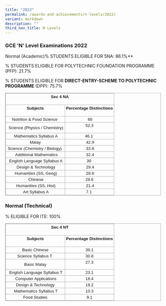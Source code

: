 ```yaml
---
title: "2022"
permalink: /awards-and-achievements/n-levels/2022/
variant: markdown
description: ""
third_nav_title: N Levels
---
```

### GCE 'N' Level Examinations 2022

Normal (Academic)% STUDENTS ELIGIBLE FOR 5NA: 86.1%**&nbsp;

% STUDENTS ELIGIBLE FOR POLYTECHNIC FOUNDATION PROGRAMME (PFP): 21.7%

% STUDENTS ELIGIBLE FOR&nbsp;**DIRECT-ENTRY-SCHEME TO POLYTECHNIC PROGRAMME**&nbsp;(DPP): 75.7%

<table style="margin: auto; outline: 0px; padding: 0px; border-collapse: collapse; clear: both; border: 1px solid rgb(170, 170, 170); font-family: Arial, sans-serif; font-size: 13.3333px;" width="0" class="iveo_table ives_tab_simple3 ive_eobj_center"><tbody style="margin: 0px; outline: 0px; padding: 0px;" class=""><tr style="margin: 0px; outline: 0px; padding: 0px;" class=""><td style="margin: 0px; outline: 0px; padding: 2px; text-align: center; border: 1px solid rgb(170, 170, 170);" class="" colspan="2" width="341"><p style="margin: 0px 0px 1em; outline: 0px; padding: 0px; line-height: 18.6667px;" align="center" class=""><b style="margin: 0px; outline: 0px; padding: 0px;" class=""><span style="margin: 0px; outline: 0px; padding: 0px;" class="" lang="EN-SG">Sec 4 NA</span></b><span style="margin: 0px; outline: 0px; padding: 0px;" class=""></span></p></td></tr><tr style="margin: 0px; outline: 0px; padding: 0px;" class=""><td style="margin: 0px; outline: 0px; padding: 2px; text-align: center; border: 1px solid rgb(170, 170, 170);" class="" width="187"><p style="margin: 0px 0px 1em; outline: 0px; padding: 0px; line-height: 18.6667px;" align="center" class=""><b style="margin: 0px; outline: 0px; padding: 0px;" class=""><span style="margin: 0px; outline: 0px; padding: 0px;" class="" lang="EN-SG">Subjects</span></b><span style="margin: 0px; outline: 0px; padding: 0px;" class=""></span></p></td><td style="margin: 0px; outline: 0px; padding: 2px; text-align: center; border: 1px solid rgb(170, 170, 170);" class="" width="154"><p style="margin: 0px 0px 1em; outline: 0px; padding: 0px; line-height: 18.6667px;" align="center" class=""><b style="margin: 0px; outline: 0px; padding: 0px;" class=""><span style="margin: 0px; outline: 0px; padding: 0px;" class="" lang="EN-SG">Percentage Distinctions</span></b><span style="margin: 0px; outline: 0px; padding: 0px;" class=""></span></p></td></tr><tr style="margin: 0px; outline: 0px; padding: 0px;"><td style="margin: 0px; outline: 0px; padding: 2px; text-align: center; border: 1px solid rgb(170, 170, 170);">Nutrition &amp; Food Science&nbsp;</td><td style="margin: 0px; outline: 0px; padding: 2px; text-align: center; border: 1px solid rgb(170, 170, 170);">&nbsp;60</td></tr><tr style="margin: 0px; outline: 0px; padding: 0px;"><td style="margin: 0px; outline: 0px; padding: 2px; text-align: center; border: 1px solid rgb(170, 170, 170);">&nbsp;Science (Physics / Chemistry)</td><td style="margin: 0px; outline: 0px; padding: 2px; text-align: center; border: 1px solid rgb(170, 170, 170);">52.3<p style="margin: 0px 0px 1em; outline: 0px; padding: 0px; line-height: 18.6667px; font-size: 13.3333px;" align="center" class=""><span style="margin: 0px; outline: 0px; padding: 0px;" class=""></span></p></td></tr><tr style="margin: 0px; outline: 0px; padding: 0px;"><td style="margin: 0px; outline: 0px; padding: 2px; text-align: center; border: 1px solid rgb(170, 170, 170);">&nbsp;Mathematics Syllabus A</td><td style="margin: 0px; outline: 0px; padding: 2px; text-align: center; border: 1px solid rgb(170, 170, 170);">46.1&nbsp;</td></tr><tr style="margin: 0px; outline: 0px; padding: 0px;"><td style="margin: 0px; outline: 0px; padding: 2px; text-align: center; border: 1px solid rgb(170, 170, 170);"><span style="margin: 0px; outline: 0px; padding: 0px; font-size: 13.3333px;">&nbsp;Malay</span>&nbsp;</td><td style="margin: 0px; outline: 0px; padding: 2px; text-align: center; border: 1px solid rgb(170, 170, 170);">&nbsp;42.9</td></tr><tr style="margin: 0px; outline: 0px; padding: 0px;"><td style="margin: 0px; outline: 0px; padding: 2px; text-align: center; border: 1px solid rgb(170, 170, 170);"><span style="margin: 0px; outline: 0px; padding: 0px; font-size: 13.3333px;">Science (Chemistry / Biology)</span>&nbsp;</td><td style="margin: 0px; outline: 0px; padding: 2px; text-align: center; border: 1px solid rgb(170, 170, 170);">&nbsp;33.8</td></tr><tr style="margin: 0px; outline: 0px; padding: 0px;"><td style="margin: 0px; outline: 0px; padding: 2px; text-align: center; border: 1px solid rgb(170, 170, 170);">&nbsp;&nbsp;Additional Mathematics</td><td style="margin: 0px; outline: 0px; padding: 2px; text-align: center; border: 1px solid rgb(170, 170, 170);">&nbsp;32.4</td></tr><tr style="margin: 0px; outline: 0px; padding: 0px;"><td style="margin: 0px; outline: 0px; padding: 2px; text-align: center; border: 1px solid rgb(170, 170, 170);">&nbsp;English Language Syllabus A</td><td style="margin: 0px; outline: 0px; padding: 2px; text-align: center; border: 1px solid rgb(170, 170, 170);">30&nbsp;</td></tr><tr style="margin: 0px; outline: 0px; padding: 0px;"><td style="margin: 0px; outline: 0px; padding: 2px; text-align: center; border: 1px solid rgb(170, 170, 170);">&nbsp;Design &amp; Technology</td><td style="margin: 0px; outline: 0px; padding: 2px; text-align: center; border: 1px solid rgb(170, 170, 170);">&nbsp;29.4</td></tr><tr style="margin: 0px; outline: 0px; padding: 0px;"><td style="margin: 0px; outline: 0px; padding: 2px; text-align: center; border: 1px solid rgb(170, 170, 170);">&nbsp;Humanities (SS, Geog)</td><td style="margin: 0px; outline: 0px; padding: 2px; text-align: center; border: 1px solid rgb(170, 170, 170);">&nbsp;28.8</td></tr><tr style="margin: 0px; outline: 0px; padding: 0px;"><td style="margin: 0px; outline: 0px; padding: 2px; text-align: center; border: 1px solid rgb(170, 170, 170);">&nbsp;Chinese</td><td style="margin: 0px; outline: 0px; padding: 2px; text-align: center; border: 1px solid rgb(170, 170, 170);">&nbsp;28.6&nbsp;</td></tr><tr style="margin: 0px; outline: 0px; padding: 0px;"><td style="margin: 0px; outline: 0px; padding: 2px; text-align: center; border: 1px solid rgb(170, 170, 170);">&nbsp;Humanities (SS, Hist)</td><td style="margin: 0px; outline: 0px; padding: 2px; text-align: center; border: 1px solid rgb(170, 170, 170);">&nbsp; 21.4&nbsp;</td></tr><tr style="margin: 0px; outline: 0px; padding: 0px;"><td style="margin: 0px; outline: 0px; padding: 2px; text-align: center; border: 1px solid rgb(170, 170, 170);">&nbsp;Art Syllabus A</td><td style="margin: 0px; outline: 0px; padding: 2px; text-align: center; border: 1px solid rgb(170, 170, 170);">7.1&nbsp;</td></tr></tbody></table>

### **Normal (Technical)**&nbsp;

% ELIGIBLE FOR ITE: 100%
  
<table style="margin: auto; outline: 0px; padding: 0px; border-collapse: collapse; clear: both; border: 1px solid rgb(170, 170, 170); font-family: Arial, sans-serif; font-size: 13.3333px;" width="0" class="iveo_table ives_tab_simple3 ive_eobj_center"><tbody style="margin: 0px; outline: 0px; padding: 0px;" class=""><tr style="margin: 0px; outline: 0px; padding: 0px;" class=""><td style="margin: 0px; outline: 0px; padding: 2px; text-align: center; border: 1px solid rgb(170, 170, 170);" class="" colspan="2" width="341"><p style="margin: 0px 0px 1em; outline: 0px; padding: 0px; line-height: 18.6667px;" align="center" class=""><b style="margin: 0px; outline: 0px; padding: 0px;" class=""><span style="margin: 0px; outline: 0px; padding: 0px;" class="" lang="EN-SG">Sec 4 NT</span></b><span style="margin: 0px; outline: 0px; padding: 0px;" class=""></span></p></td></tr><tr style="margin: 0px; outline: 0px; padding: 0px;" class=""><td style="margin: 0px; outline: 0px; padding: 2px; text-align: center; border: 1px solid rgb(170, 170, 170);" class="" width="187"><p style="margin: 0px 0px 1em; outline: 0px; padding: 0px; line-height: 18.6667px;" align="center" class=""><b style="margin: 0px; outline: 0px; padding: 0px;" class=""><span style="margin: 0px; outline: 0px; padding: 0px;" class="" lang="EN-SG">Subjects</span></b><span style="margin: 0px; outline: 0px; padding: 0px;" class=""></span></p></td><td style="margin: 0px; outline: 0px; padding: 2px; text-align: center; border: 1px solid rgb(170, 170, 170);" class="" width="154"><p style="margin: 0px 0px 1em; outline: 0px; padding: 0px; line-height: 18.6667px;" align="center" class=""><b style="margin: 0px; outline: 0px; padding: 0px;" class=""><span style="margin: 0px; outline: 0px; padding: 0px;" class="" lang="EN-SG">Percentage Distinctions</span></b><span style="margin: 0px; outline: 0px; padding: 0px;" class=""></span></p></td></tr><tr style="margin: 0px; outline: 0px; padding: 0px;"><td style="margin: 0px; outline: 0px; padding: 2px; text-align: center; border: 1px solid rgb(170, 170, 170);">Basic Chinese</td><td style="margin: 0px; outline: 0px; padding: 2px; text-align: center; border: 1px solid rgb(170, 170, 170);">39.1</td></tr><tr style="margin: 0px; outline: 0px; padding: 0px;"><td style="margin: 0px; outline: 0px; padding: 2px; text-align: center; border: 1px solid rgb(170, 170, 170);"><span style="margin: 0px; outline: 0px; padding: 0px; font-size: 13.3333px;">Science Syllabus T</span>&nbsp;</td><td style="margin: 0px; outline: 0px; padding: 2px; text-align: center; border: 1px solid rgb(170, 170, 170);">30.8</td></tr><tr style="margin: 0px; outline: 0px; padding: 0px;"><td style="margin: 0px; outline: 0px; padding: 2px; text-align: center; border: 1px solid rgb(170, 170, 170);">&nbsp;Basic Malay<span style="margin: 0px; outline: 0px; padding: 0px; font-size: 13.3333px;">&nbsp;</span></td><td style="margin: 0px; outline: 0px; padding: 2px; text-align: center; border: 1px solid rgb(170, 170, 170);">27.3<p style="margin: 0px 0px 1em; outline: 0px; padding: 0px; line-height: 18.6667px; font-size: 13.3333px;" align="center" class=""><span style="margin: 0px; outline: 0px; padding: 0px;" class=""></span></p></td></tr><tr style="margin: 0px; outline: 0px; padding: 0px;"><td style="margin: 0px; outline: 0px; padding: 2px; text-align: center; border: 1px solid rgb(170, 170, 170);"><span style="margin: 0px; outline: 0px; padding: 0px; font-size: 13.3333px;">&nbsp;English Language Syllabus T</span><br style="margin: 0px; outline: 0px; padding: 0px;"></td><td style="margin: 0px; outline: 0px; padding: 2px; text-align: center; border: 1px solid rgb(170, 170, 170);">23.1</td></tr><tr style="margin: 0px; outline: 0px; padding: 0px;"><td style="margin: 0px; outline: 0px; padding: 2px; text-align: center; border: 1px solid rgb(170, 170, 170);"><span style="margin: 0px; outline: 0px; padding: 0px; font-size: 13.3333px;">&nbsp;Computer Applications</span></td><td style="margin: 0px; outline: 0px; padding: 2px; text-align: center; border: 1px solid rgb(170, 170, 170);">18.4</td></tr><tr style="margin: 0px; outline: 0px; padding: 0px;"><td style="margin: 0px; outline: 0px; padding: 2px; text-align: center; border: 1px solid rgb(170, 170, 170);"><span style="margin: 0px; outline: 0px; padding: 0px; font-size: 13.3333px;">&nbsp;Design &amp; Technology</span>&nbsp;</td><td style="margin: 0px; outline: 0px; padding: 2px; text-align: center; border: 1px solid rgb(170, 170, 170);">18.2</td></tr><tr style="margin: 0px; outline: 0px; padding: 0px;"><td style="margin: 0px; outline: 0px; padding: 2px; text-align: center; border: 1px solid rgb(170, 170, 170);">&nbsp;Mathematics Syllabus T</td><td style="margin: 0px; outline: 0px; padding: 2px; text-align: center; border: 1px solid rgb(170, 170, 170);">10.3</td></tr><tr style="margin: 0px; outline: 0px; padding: 0px;"><td style="margin: 0px; outline: 0px; padding: 2px; text-align: center; border: 1px solid rgb(170, 170, 170);">Food Studies</td><td style="margin: 0px; outline: 0px; padding: 2px; text-align: center; border: 1px solid rgb(170, 170, 170);">9.1</td></tr></tbody></table>